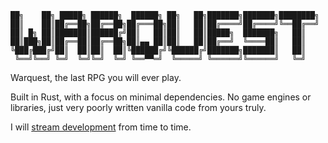 ```
██╗    ██╗ █████╗ ██████╗  ██████╗ ██╗   ██╗███████╗███████╗████████╗
██║    ██║██╔══██╗██╔══██╗██╔═══██╗██║   ██║██╔════╝██╔════╝╚══██╔══╝
██║ █╗ ██║███████║██████╔╝██║   ██║██║   ██║█████╗  ███████╗   ██║
██║███╗██║██╔══██║██╔══██╗██║▄▄ ██║██║   ██║██╔══╝  ╚════██║   ██║
╚███╔███╔╝██║  ██║██║  ██║╚██████╔╝╚██████╔╝███████╗███████║   ██║
 ╚══╝╚══╝ ╚═╝  ╚═╝╚═╝  ╚═╝ ╚══▀▀═╝  ╚═════╝ ╚══════╝╚══════╝   ╚═╝
```

Warquest, the last RPG you will ever play.

Built in Rust, with a focus on minimal dependencies. No game engines or libraries,
just very poorly written vanilla code from yours truly.

I will [stream development](https://www.twitch.tv/fingelio) from time to time.
